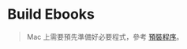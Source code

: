 Build Ebooks
============

> Mac 上需要預先準備好必要程式，參考 [預裝程序](https://github.com/wastemobile/buildebooks/blob/master/preinstall.md)。

